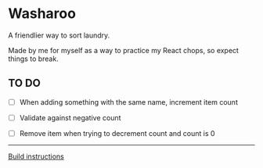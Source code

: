 Washaroo
========

A friendlier way to sort laundry.

Made by me for myself as a way to practice my React chops, so expect things to break.


TO DO 
-----

* [ ] When adding something with the same name, increment item count
* [ ] Validate against negative count
* [ ] Remove item when trying to decrement count and count is 0


*** 

[Build instructions](doc/build.md)